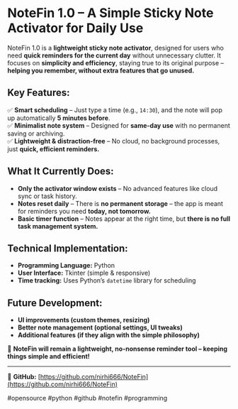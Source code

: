 # NoteFin 1.0 – A Simple Sticky Note Activator for Daily Use  

NoteFin 1.0 is a **lightweight sticky note activator**, designed for users who need **quick reminders for the current day** without unnecessary clutter. It focuses on **simplicity and efficiency**, staying true to its original purpose – **helping you remember, without extra features that go unused.**  

## Key Features:
✅ **Smart scheduling** – Just type a time (e.g., `14:30`), and the note will pop up automatically **5 minutes before**.  
✅ **Minimalist note system** – Designed for **same-day use** with no permanent saving or archiving.  
✅ **Lightweight & distraction-free** – No cloud, no background processes, just **quick, efficient reminders.**  

## What It Currently Does:
- **Only the activator window exists** – No advanced features like cloud sync or task history.  
- **Notes reset daily** – There is **no permanent storage** – the app is meant for reminders you need **today, not tomorrow.**  
- **Basic timer function** – Notes appear at the right time, but **there is no full task management system.**  

## Technical Implementation:
- **Programming Language:** Python  
- **User Interface:** Tkinter (simple & responsive)  
- **Time tracking:** Uses Python’s `datetime` library for scheduling  

## Future Development:
- **UI improvements (custom themes, resizing)**  
- **Better note management (optional settings, UI tweaks)**  
- **Additional features (if they align with the simple philosophy)**  

🎯 **NoteFin will remain a lightweight, no-nonsense reminder tool – keeping things simple and efficient!**  

---

🔗 **GitHub:** [https://github.com/nirhi666/NoteFin](https://github.com/nirhi666/NoteFin)  

#opensource #python #github #notefin #programming  
